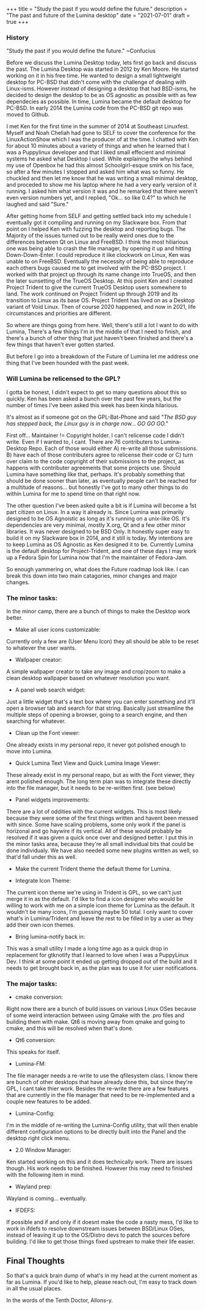 +++
title = "Study the past if you would define the future."
description = "The past and future of the Lumina desktop"
date = "2021-07-01"
draft = true
+++



### History

"Study the past if you would define the future." ~Confucius

Before we discuss the Lumina Desktop today, lets first go back and discuss the past.  The Lumina Desktop was started in 2012 by Ken Moore.  He started working on it in his free time.  He wanted to design a small lightweight desktop for PC-BSD that didn't come with the challenge of dealing with Linux-isms.  However instead of designing a desktop that had BSD-isms, he decided to design the desktop to be as OS agnostic as possible with as few dependecies as possible. In time, Lumina became the default desktop for PC-BSD.  In early 2014 the Lumina code from the PC-BSD git repo was moved to Github.

I met Ken for the first time in the summer of 2014 at Southeast Linuxfest.  Myself and Noah Cheliah had gone to SELF to cover the conference for the LinuxActionShow which I was the producer of at the time. I chatted with Ken for about 10 minutes about a variety of things and when he learned that I was a Puppylinux developer and that I liked small effecient and minimal systems he asked what Desktop I used.  While explaining the whys behind my use of Openbox he had this almost Schoolgirl-esque smirk on his face, so after a few minutes I stopped and asked him what was so funny.  He chuckled and then let me know that he was writing a small minimal desktop, and proceded to show me his laptop where he had a very early version of it running.  I asked him what version it was and he remarked that there weren't even version numbers yet, and I replied, "Ok... so like 0.4?" to which he laughed and said "Sure."  

After getting home from SELF and getting settled back into my schedule I eventually got it compiling and running on my Slackware box.  From that point on I helped Ken with fuzzing the desktop and reporting bugs. The Majority of the issues turned out to be really weird ones due to the differences between Qt on Linux and FreeBSD.  I think the most hiliarious one was being able to crash the file manager, by opening it up and hitting Down-Down-Enter.  I could reproduce it like clockwork on Linux, Ken was unable to on FreeBSD.  Eventually the necessity of being able to reproduce each others bugs caused me to get involved with the PC-BSD project.  I worked with that project up through its name change into TrueOS, and then the later sunsetting of the TrueOS Desktop.  At this point Ken and I created Project Trident to give the current TrueOS Desktop users somewhere to land.  The work continued on Project Trident up through 2019 and its transition to Linux as its base OS.  Project Trident has lived on as a Desktop variant of Void Linux.  Then of course 2020 happened, and now in 2021, life circumstances and priorities are different.

So where are things going from here.  Well, there's still a lot I want to do with Lumina, There's a few things I'm in the middle of that I need to finish, and there's a bunch of other thing that just haven't been finished and there's a few things that haven't ever gotten started.

But before I go into a breakdown of the Future of Lumina let me address one thing that I've been hounded with the past week.

### Will Lumina be relicensed to the GPL?

I gotta be honest, I didn't expect to get so many questions about this so quickly.  Ken has been asked a bunch over the past few years, but the number of times I've been asked this week has been kinda hilarious.

It's almost as if someone got on the GPL-Bat-Phone and said *"The BSD guy has stepped back, the Linux guy is in charge now... GO GO GO."*

First off... Maintainer != Copyright holder.
I can't relicense code I didn't write.  Even if I wanted to, I cant.
There are 76 contributers to Lumina-Desktop Repo.  Each of those would either A) re-write all those submissions. B) have each of those contributers agree to relicense their code or C) turn over claim to the code copyright of their submissions to the project, as happens with contributer agreements that some projects use.  Should Lumina have something like that, perhaps.  It's probably something that should be done sooner than later, as eventually people can't be reached for a multitude of reasons... but honestly I've got to many other things to do within Lumina for me to spend time on that right now.

The other question I've been asked quite a bit is if Lumina will become a 1st part citizen on Linux.  In a way it already is.  Since Lumina was primarily designed to be OS Agnoistic as long as it's running on a unix-like OS.  It's dependencies are very minimal, mostly X.org, Qt and a few other minor libraries.  It was never designed to be BSD Only.  It honestly super easy to build it on my Slackware box in 2014, and it still is today.  My intentions are to keep Lumina as OS Agnostic as Ken designed it to be.  Currently Lumina is the default desktop for Project-Trident, and one of these days I may work up a Fedora Spin for Lumina now that I'm the maintainer of Fedora-Jam. 

So enough yammering on, what does the Future roadmap look like.  I can break this down into two main catagories, minor changes and major changes.  

### The minor tasks:

In the minor camp, there are a bunch of things to make the Desktop work better. 

+ Make all user icons customizable:

Currently only a few are (User Menu Icon) they all should be able to be reset to whatever the user wants.

+ Wallpaper creator:

A simple wallpaper creator to take any image and crop/zoom to make a clean desktop wallpaper based on whatever resolution you want.

+ A panel web search widget:

Just a little widget that's a text box where you can enter something and it'll open a browser tab and search for that string.  Basically just streamline the multiple steps of opening a browser, going to a search engine, and then searching for whatever.

+ Clean up the Font viewer:

One already exists in my personal repo, it never got polished enough to move into Lumina.

+ Quick Lumina Text View and Quick Lumina Image Viewer:

These already exist in my personal reapo, but as with the Font viewer, they arent polished enough. The long term plan was to integrate these directly into the file manager, but it needs to be re-written first. (see below)

+ Panel widgets improvements:

There are a lot of oddities with the current widgets.  This is most likely because they were some of the first things written and havent been messed with since.  Some have scaling problems, some only work if the panel is horizonal and go haywire if its vertical.  All of these would probably be resolved if it was given a quick once over and designed better.  I put this in the minor tasks area, because they're all small individual bits that could be done individualy.  We have also needed some new plugins written as well, so that'd fall under this as well.

+ Make the current Trident theme the default theme for Lumina.

+ Integrate Icon Theme:

The current icon theme we're using in Trident is GPL, so we can't just merge it in as the default.  I'd like to find a icon designer who would be willing to work with me on a simple icon theme for Lumina as the default. It wouldn't be many icons, I'm guessing maybe 50 total. I only want to cover what's in Lumina/Trident and leave the rest to be filled in by a user as they add their own icon themes.

+ Bring lumina-notify back in:

This was a small utility I made a long time ago as a quick drop in replacement for gtknotify that I learned to love when I was a PuppyLinux Dev.  I think at some point it ended up getting dropped out of the build and it needs to get brought back in, as the plan was to use it for user notifications. 

### The major tasks:

+ cmake conversion:

Right now there are a bunch of build issues on various Linux OSes because of some weird interaction between using Qmake with the .pro files and building them with make. Qt6 is moving away from qmake and going to cmake, and this will be resolved when that's done.

+ Qt6 conversion:

This speaks for itself.

+ Lumina-FM:

The file manager needs a re-write to use the qfilesystem class.  I know there are bunch of other desktops that have already done this, but since they're GPL, I cant take thier work.  Besides the re-write there are a few features that are currently in the file manager that need to be re-implemented and a couple new features to be added.

+ Lumina-Config:

I'm in the middle of re-writing the Lumina-Config utility, that will then enable different configuration options to be directly built into the Panel and the desktop right click menu.  

+ 2.0 Window Manager:

Ken started working on this and it does technically work.  There are issues though.  His work needs to be finished. However this may need to finished with the following item in mind.

+ Wayland prep:

Wayland is coming... eventually. 

+ IFDEFS:

If possible and if and only if it doesnt make the code a nasty mess, I'd like to work in ifdefs to resolve downstream issues between BSD/Linux OSes, instead of leaving it up to the OS/Distro devs to patch the sources before building.  I'd like to get those things fixed upstream to make their life easier.

## Final Thoughts

So that's a quick brain dump of what's in my head at the current moment as far as Lumina.  If you'd like to help, please reach out, I'm easy to track down in all the usual places.

In the words of the Tenth Doctor, Allons-y.

